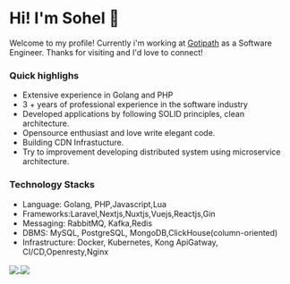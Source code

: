 # Hi! I'm Sohel 👋
Welcome to my profile! Currently i'm working at [Gotipath](https://gotipath.com/) as a Software  Engineer. Thanks for visiting and I'd love to connect!

### Quick highlighs

- Extensive experience in Golang and PHP
- 3 + years of professional experience in the software industry
- Developed applications by following SOLID principles, clean architecture.
- Opensource enthusiast and love write elegant code.
- Building CDN Infrastucture.
- Try to improvement developing distributed  system using microservice architecture.

### Technology Stacks
- Language: Golang, PHP,Javascript,Lua
- Frameworks:Laravel,Nextjs,Nuxtjs,Vuejs,Reactjs,Gin
- Messaging: RabbitMQ, Kafka,Redis
- DBMS: MySQL, PostgreSQL, MongoDB,ClickHouse(column-oriented)
- Infrastructure: Docker, Kubernetes, Kong ApiGatway, CI/CD,Openresty,Nginx


<a href="https://github.com/sohel1999">
  <img align="center" src="https://github-readme-stats.vercel.app/api?username=sohel1999&theme=dark&show_icons=true&count_private=true&hide=contribs&line_height=40" />
</a>
<a href="https://github.com/sohel1999">
  <img align="center" src="https://github-readme-stats.vercel.app/api/top-langs/?username=sohel1999&theme=dark&langs_count=4&hide=html,css,erlang" />
</a>
